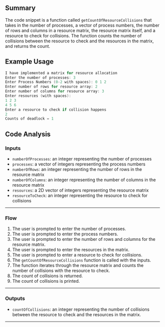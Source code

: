 ## Summary
The code snippet is a function called `getCountOfResourceCollisions` that takes in the number of processes, a vector of process numbers, the number of rows and columns in a resource matrix, the resource matrix itself, and a resource to check for collisions. The function counts the number of collisions between the resource to check and the resources in the matrix, and returns the count.

## Example Usage
```cpp
I have implemented a matrix for resource allocation
Enter the number of processes: 3
Enter Process Numbers (0-2 with spaces): 0 1 2
Enter number of rows for resource array: 2
Enter number of columns for resource array: 3
Enter resources (with spaces):
1 2 3
4 5 6
Enter a resource to check if collision happens
2
Counts of deadlock = 1
```

## Code Analysis
### Inputs
- `numberOfProcesses`: an integer representing the number of processes
- `processes`: a vector of integers representing the process numbers
- `numberOfRows`: an integer representing the number of rows in the resource matrix
- `numberOfColumns`: an integer representing the number of columns in the resource matrix
- `resources`: a 2D vector of integers representing the resource matrix
- `resourceToCheck`: an integer representing the resource to check for collisions
___
### Flow
1. The user is prompted to enter the number of processes.
2. The user is prompted to enter the process numbers.
3. The user is prompted to enter the number of rows and columns for the resource matrix.
4. The user is prompted to enter the resources in the matrix.
5. The user is prompted to enter a resource to check for collisions.
6. The `getCountOfResourceCollisions` function is called with the inputs.
7. The function iterates through the resource matrix and counts the number of collisions with the resource to check.
8. The count of collisions is returned.
9. The count of collisions is printed.
___
### Outputs
- `countOfCollisions`: an integer representing the number of collisions between the resource to check and the resources in the matrix.
___
